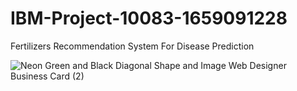 # IBM-Project-10083-1659091228
Fertilizers Recommendation System For Disease Prediction


![Neon Green and Black Diagonal Shape and Image Web Designer Business Card (2)](https://user-images.githubusercontent.com/100259504/192433861-ac6ae22f-78f8-4b92-9ac3-7e079a0cea4f.png)


